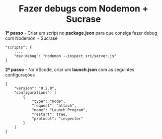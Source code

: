 <h1 align="center">
    Fazer debugs com Nodemon + Sucrase
</h1>

**1º passo** - Criar um script no **package.json** para que consiga fazer debug com Nodemon + Sucrase

    "scripts": {
        ...,
        "dev:debug": "nodemon --inspect src/server.js"
    }

**2º passo** - No VScode, criar um **launch.json** com as seguintes configurações

    {
        "version": "0.2.0",
        "configurations": [
            {
                "type": "node",
                "request": "attach",
                "name": "Launch Program",
                "restart": true,
                "protocol": "inspector"
            }
        ]
    }
